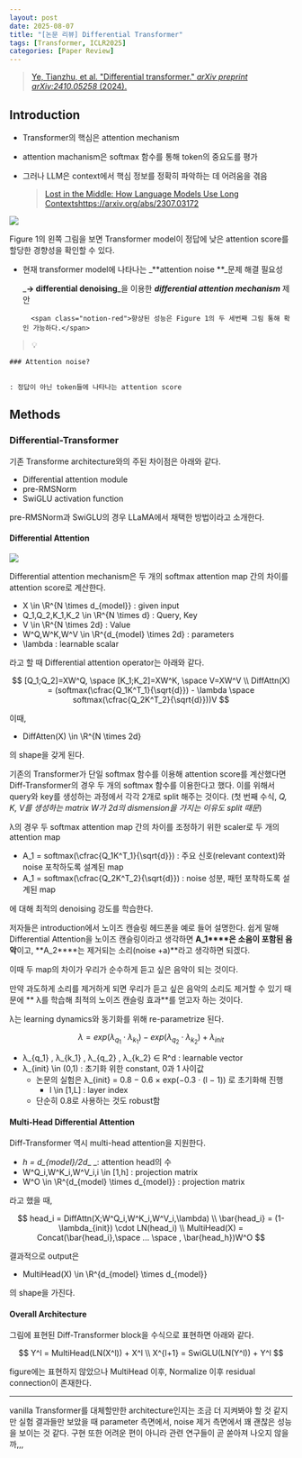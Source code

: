 ```yaml
---
layout: post
date: 2025-08-07
title: "[논문 리뷰] Differential Transformer"
tags: [Transformer, ICLR2025]
categories: [Paper Review]
---
```


> [Ye, Tianzhu, et al. "Differential transformer." ](https://arxiv.org/abs/2410.05258)[_arXiv preprint arXiv:2410.05258_](https://arxiv.org/abs/2410.05258)[ (2024).](https://arxiv.org/abs/2410.05258)



## Introduction

- Transformer의 핵심은 attention mechanism
- attention machanism은 softmax 함수를 통해 token의 중요도를 평가
- 그러나 LLM은 context에서 핵심 정보를 정확히 파악하는 데 어려움을 겪음

	> [Lost in the Middle: How Language Models Use Long Contextshttps://arxiv.org/abs/2307.03172](https://arxiv.org/abs/2307.03172)


![](https://prod-files-secure.s3.us-west-2.amazonaws.com/542b861c-36a8-4051-84e5-8804b6728dba/9083ea56-691a-4752-ae26-47f403431ac8/image.png?X-Amz-Algorithm=AWS4-HMAC-SHA256&X-Amz-Content-Sha256=UNSIGNED-PAYLOAD&X-Amz-Credential=ASIAZI2LB466YANCBU4M%2F20250917%2Fus-west-2%2Fs3%2Faws4_request&X-Amz-Date=20250917T070111Z&X-Amz-Expires=3600&X-Amz-Security-Token=IQoJb3JpZ2luX2VjECYaCXVzLXdlc3QtMiJIMEYCIQC83bbdgBDsgwu5dzCB0QwnBmhq7mKR1h2K0oY2ERbCbwIhAOl8JYAIaInpeBAGyothHMp0PwYw9hPDikDr0W%2Fl%2FTepKogECJ%2F%2F%2F%2F%2F%2F%2F%2F%2F%2F%2FwEQABoMNjM3NDIzMTgzODA1Igz36FWzTJXa1ltM%2BJMq3AMDVpRtcLPZ8q9mQOK6yHGOhYASfO8dh%2FnAYzIFifBJiqxHyQhFk97UKgNSlnIoJEGsA8%2BvGmkJI7XyxVw8G7Nv3VnlnM%2B7UgmGugPR1jyiG5Opa3HevwXsczq%2FBQFK2k8nrnbK9XPA3Oa8vfGs2Kmj868%2FiFV%2BhZ4W3BWY9501D4SLjstqmWwH6o5aaQZeQlVUQldK9AL6%2F7BO41mN5rGhz1u9VyyGROUUK6e4GSRgqECkpDn62L1XG9%2FePAg1T7ciZPiYSVTVhCnT7qPKiTyb9X%2FKJeIFB%2Btuk3u%2BdbdmzvAnkH8EYxHXplLPooMSz6KI0ZLuSzv%2BGTbkOG8PnvBDoqD7PZIAUI7ZKGfBfX0bfNN5aI5%2FdsnOTrRb8i2%2B7nBzTF3EbPSAyScWUR%2BIWZbxs7bY0yocR2AjON3inrGPvtEWEZvkDdfBGMITWdP6T%2F0fC%2BoKhhUukMxoOLSJNtGnmKfkVO7e7sM%2Fl7SPxr2GHvAfmYapR78Ho7ZvlQ39pkv%2FUe%2B5TSRul06d7avfYrKl%2Fxs1m%2FHRwgSq3C8yqgpAb3zueQuIS5aHQ%2BDA1RmwHjdWaOiBZAdcwcLswM5fL5al2Cc2x0lv6eCVTIjf3gb55%2BN%2FEyX3sCJllaBthTC7pKnGBjqkAe54FaYpXe8Fooah0IazN3zT2Yijt1U3andnoBgJ0IPm9BnVZ9MwkagPZ0WTR8Q%2BCX%2FoxM5lBJC%2Fc4o6cyPS0TFpT7H3ujg26oLxCY1yG%2FU7LwpaRjP2RbE25qCugnT62rQpQPpedRxH4LHas0ZLU%2FhB9QN6yh%2FAtjmDHlZtRYxmicTb0jWa6UN4GeJmeDSglTcXzzUkTSCsBAwq3%2BBaGZwqE98A&X-Amz-Signature=6b9efaf532d429fd7f98629202ff1a8298b1b1504c7e03dbab8249a02d3cd3a6&X-Amz-SignedHeaders=host&x-amz-checksum-mode=ENABLED&x-id=GetObject)


Figure 1의 왼쪽 그림을 보면 Transformer model이 정답에 낮은 attention score를 할당한 경향성을 확인할 수 있다.

- 현재 transformer model에 나타나는 _**attention noise **_문제 해결 필요성

	_**→ differential denoising**_을 이용한 _**differential attention mechanism**_ 제안


		<span class="notion-red">향상된 성능은 Figure 1의 두 세번째 그림 통해 확인 가능하다.</span>


> 💡 


	### Attention noise?


	: 정답이 아닌 token들에 나타나는 attention score



## Methods



### Differential-Transformer


기존 Transforme architecture와의 주된 차이점은 아래와 같다.

- Differential attention module
- pre-RMSNorm
- SwiGLU activation function

pre-RMSNorm과 SwiGLU의 경우 LLaMA에서 채택한 방법이라고 소개한다.



#### Differential Attention


![](https://prod-files-secure.s3.us-west-2.amazonaws.com/542b861c-36a8-4051-84e5-8804b6728dba/116d70b2-1963-4810-9167-f4c7d8a06e8f/image.png?X-Amz-Algorithm=AWS4-HMAC-SHA256&X-Amz-Content-Sha256=UNSIGNED-PAYLOAD&X-Amz-Credential=ASIAZI2LB466YANCBU4M%2F20250917%2Fus-west-2%2Fs3%2Faws4_request&X-Amz-Date=20250917T070111Z&X-Amz-Expires=3600&X-Amz-Security-Token=IQoJb3JpZ2luX2VjECYaCXVzLXdlc3QtMiJIMEYCIQC83bbdgBDsgwu5dzCB0QwnBmhq7mKR1h2K0oY2ERbCbwIhAOl8JYAIaInpeBAGyothHMp0PwYw9hPDikDr0W%2Fl%2FTepKogECJ%2F%2F%2F%2F%2F%2F%2F%2F%2F%2F%2FwEQABoMNjM3NDIzMTgzODA1Igz36FWzTJXa1ltM%2BJMq3AMDVpRtcLPZ8q9mQOK6yHGOhYASfO8dh%2FnAYzIFifBJiqxHyQhFk97UKgNSlnIoJEGsA8%2BvGmkJI7XyxVw8G7Nv3VnlnM%2B7UgmGugPR1jyiG5Opa3HevwXsczq%2FBQFK2k8nrnbK9XPA3Oa8vfGs2Kmj868%2FiFV%2BhZ4W3BWY9501D4SLjstqmWwH6o5aaQZeQlVUQldK9AL6%2F7BO41mN5rGhz1u9VyyGROUUK6e4GSRgqECkpDn62L1XG9%2FePAg1T7ciZPiYSVTVhCnT7qPKiTyb9X%2FKJeIFB%2Btuk3u%2BdbdmzvAnkH8EYxHXplLPooMSz6KI0ZLuSzv%2BGTbkOG8PnvBDoqD7PZIAUI7ZKGfBfX0bfNN5aI5%2FdsnOTrRb8i2%2B7nBzTF3EbPSAyScWUR%2BIWZbxs7bY0yocR2AjON3inrGPvtEWEZvkDdfBGMITWdP6T%2F0fC%2BoKhhUukMxoOLSJNtGnmKfkVO7e7sM%2Fl7SPxr2GHvAfmYapR78Ho7ZvlQ39pkv%2FUe%2B5TSRul06d7avfYrKl%2Fxs1m%2FHRwgSq3C8yqgpAb3zueQuIS5aHQ%2BDA1RmwHjdWaOiBZAdcwcLswM5fL5al2Cc2x0lv6eCVTIjf3gb55%2BN%2FEyX3sCJllaBthTC7pKnGBjqkAe54FaYpXe8Fooah0IazN3zT2Yijt1U3andnoBgJ0IPm9BnVZ9MwkagPZ0WTR8Q%2BCX%2FoxM5lBJC%2Fc4o6cyPS0TFpT7H3ujg26oLxCY1yG%2FU7LwpaRjP2RbE25qCugnT62rQpQPpedRxH4LHas0ZLU%2FhB9QN6yh%2FAtjmDHlZtRYxmicTb0jWa6UN4GeJmeDSglTcXzzUkTSCsBAwq3%2BBaGZwqE98A&X-Amz-Signature=d003c72ecd8ec19f2b047645c553df113233d4f206b2c2046cf30f2838802891&X-Amz-SignedHeaders=host&x-amz-checksum-mode=ENABLED&x-id=GetObject)


Differential attention mechanism은 두 개의 softmax attention map 간의 차이를 attention score로 계산한다.

- X \in \R^{N \times d\_{model}} : given input
- Q\_1,Q\_2,K\_1,K\_2 \in \R^{N \times d} : Query, Key
- V \in \R^{N \times 2d} : Value
- W^Q,W^K,W^V \in \R^{d\_{model} \times 2d} : parameters
- \lambda : learnable scalar

라고 할 때 Differential attention operator는 아래와 같다.


$$
[Q_1;Q_2]=XW^Q, \space [K_1;K_2]=XW^K, \space V=XW^V \\
DiffAttn(X) = (softmax(\cfrac{Q_1K^T_1}{\sqrt{d}}) - \lambda \space softmax(\cfrac{Q_2K^T_2}{\sqrt{d}}))V
$$


이때,

- DiffAtten(X) \in \R^{N \times 2d}

의 shape을 갖게 된다.


기존의 Transformer가 단일 softmax 함수를 이용해 attention score를 계산했다면 Diff-Transformer의 경우 두 개의 softmax 함수를 이용한다고 했다. 이를 위해서 query와 key를 생성하는 과정에서 각각 2개로 split 해주는 것이다. <span class="notion-red">(첫 번째 수식, </span><span class="notion-red">_Q, K, V를 생성하는 matrix W가 2d의 dismension을 가지는 이유도 split 때문_</span><span class="notion-red">)</span>


 λ의 경우 두 softmax attention map 간의 차이를 조정하기 위한 scaler로 두 개의 attention map

- A\_1 = softmax(\cfrac{Q\_1K^T\_1}{\sqrt{d}}) : 주요 신호(relevant context)와 noise 포착하도록 설계된 map
- A\_1 = softmax(\cfrac{Q\_2K^T\_2}{\sqrt{d}}) : noise 성분, 패턴 포착하도록 설계된 map 

에 대해 최적의 denoising 강도를 학습한다.


저자들은 introduction에서 노이즈 캔슬링 헤드폰을 예로 들어 설명한다. 쉽게 말해 Differential Attention을 노이즈 캔슬링이라고 생각하면 **A\_1****은 소음이 포함된 음악**이고, **A\_2****는 제거되는 소리(noise +a)**라고 생각하면 되겠다. 


이때 두 map의 차이가 우리가 순수하게 듣고 싶은 음악이 되는 것이다. 


만약 과도하게 소리를 제거하게 되면 우리가 듣고 싶은 음악의 소리도 제거할 수 있기 때문에 ** λ를 학습해 최적의 노이즈 캔슬링 효과**를 얻고자 하는 것이다.


λ는 learning dynamics와 동기화를 위해 re-parametrize 된다.


$$
\lambda = exp(\lambda_{q_1} \cdot \lambda_{k_1}) - exp(\lambda_{q_2} \cdot \lambda_{k_2}) + \lambda_{init}
$$

- λ\_{q\_1} , λ\_{k\_1} , λ\_{q\_2} , λ\_{k\_2} ∈ R^d : learnable vector
- λ\_{init} \in (0,1) : 초기화 위한 constant, 0과 1 사이값
	- 논문의 실험은 λ\_{init} = 0.8 − 0.6 × exp(−0.3 · (l − 1)) 로 초기화해 진행
		- l \in [1,L] : layer index
	- 단순히 0.8로 사용하는 것도 robust함


#### **Multi-Head Differential Attention**


Diff-Transformer 역시 multi-head attention을 지원한다.

- _h = d\_{model}/2d__ _: attention head의 수
- W^Q\_i,W^K\_i,W^V\_i,i \in [1,h] : projection matrix
- W^O \in \R^{d\_{model} \times d\_{model}} : projection matrix

라고 했을 때,


$$
head_i = DiffAttn(X;W^Q_i,W^K_i,W^V_i,\lambda) \\
\bar{head_i} = (1-\lambda_{init}) \cdot LN(head_i) \\
MultiHead(X) = Concat(\bar{head_i},\space ... \space , \bar{head_h})W^O
$$


결과적으로 output은

- MultiHead(X) \in \R^{d\_{model} \times d\_{model}}

의 shape을 가진다.



#### Overall Architecture


그림에 표현된 Diff-Transformer block을 수식으로 표현하면 아래와 같다.


$$
Y^l = MultiHead(LN(X^l)) + X^l \\
X^{l+1} = SwiGLU(LN(Y^l)) + Y^l
$$


figure에는 표현하지 않았으나 MultiHead 이후, Normalize 이후 residual connection이 존재한다.


---


vanilla Transformer를 대체할만한 architecture인지는 조금 더 지켜봐야 할 것 같지만 실험 결과들만 보았을 때 parameter 측면에서, noise 제거 측면에서 꽤 괜찮은 성능을 보이는 것 같다. 구현 또한 어려운 편이 아니라 관련 연구들이 곧 쏟아져 나오지 않을까,,,


